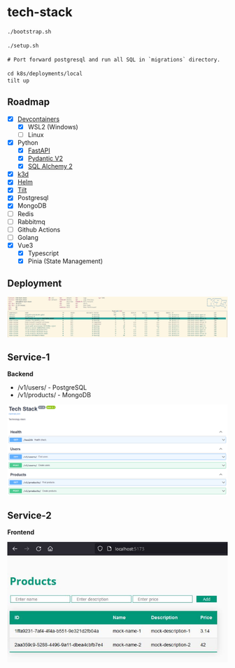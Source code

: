# tech-stack

```
./bootstrap.sh

./setup.sh

# Port forward postgresql and run all SQL in `migrations` directory.

cd k8s/deployments/local
tilt up
```

## Roadmap

- [x] [Devcontainers](https://code.visualstudio.com/docs/devcontainers/containers)
  - [x] WSL2 (Windows)
  - [ ] Linux
- [x] Python
  - [x] [FastAPI](https://fastapi.tiangolo.com)
  - [x] [Pydantic V2](https://docs.pydantic.dev/latest)
  - [x] [SQL Alchemy 2](https://docs.sqlalchemy.org/en/20)
- [x] [k3d](https://k3d.io)
- [x] [Helm](https://helm.sh)
- [x] [Tilt](https://tilt.dev)
- [x] Postgresql
- [x] MongoDB
- [ ] Redis
- [ ] Rabbitmq
- [ ] Github Actions
- [ ] Golang
- [x] Vue3
  - [x] Typescript
  - [x] Pinia (State Management)

## Deployment

![K3D deployment](assets/k3d_deployment.jpg 'K3D Deployment')

## Service-1

**Backend**

- /v1/users/ - PostgreSQL
- /v1/products/ - MongoDB

![Service-1: Swagger](assets/service-1_swagger.png 'Service-1: Swagger')

## Service-2

**Frontend**

![Service-2: Products](assets/service-2_products.jpg 'Service-2: Products')
